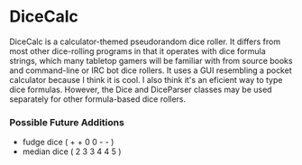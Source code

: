 # DiceCalc #

DiceCalc is a calculator-themed pseudorandom dice roller.  It differs from
most other dice-rolling programs in that it operates with dice formula
strings, which many tabletop gamers will be familiar with from source books
and command-line or IRC bot dice rollers.  It uses a GUI resembling a pocket
calculator because I think it is cool.  I also think it's an eficient way to
type dice formulas.  However, the Dice and DiceParser classes may be used
separately for other formula-based dice rollers.

### Possible Future Additions ###
* fudge dice ( + + 0 0 - - )
* median dice ( 2 3 3 4 4 5 )